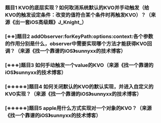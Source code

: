 ### 题目1 KVO的底层实现？如何取消系统默认的KVO并手动触发（给KVO的触发设定条件：改变的值符合某个条件时再触发KVO）？（来源《出一套iOS高级题》J_Knight_）

### [※※]题目2 addObserver:forKeyPath:options:context:各个参数的作用分别是什么，observer中需要实现哪个方法才能获得KVO回调？（来源《找一个靠谱的iOS》sunnyxx的技术博客）

### [※※※]题目3 如何手动触发一个value的KVO（来源《找一个靠谱的iOS》sunnyxx的技术博客）

### [※※※※※]题目4 如何关闭默认的KVO的默认实现，并进入自定义的KVO实现？（来源《找一个靠谱的iOS》sunnyxx的技术博客）

### [※※※※※]题目5 apple用什么方式实现对一个对象的KVO？（来源《找一个靠谱的iOS》sunnyxx的技术博客）